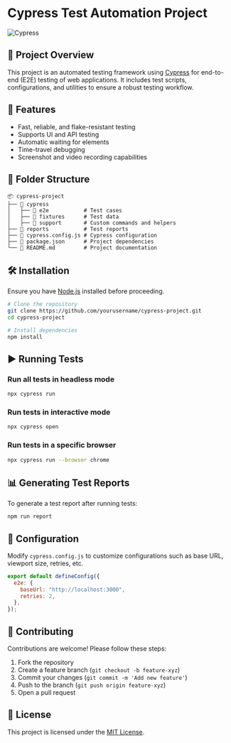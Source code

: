 # Cypress Test Automation Project

![Cypress](https://img.shields.io/badge/Cypress-E2E%20Testing-green?style=flat&logo=cypress)

## 📌 Project Overview
This project is an automated testing framework using [Cypress](https://www.cypress.io/) for end-to-end (E2E) testing of web applications. It includes test scripts, configurations, and utilities to ensure a robust testing workflow.

## 🚀 Features
- Fast, reliable, and flake-resistant testing
- Supports UI and API testing
- Automatic waiting for elements
- Time-travel debugging
- Screenshot and video recording capabilities

## 📂 Folder Structure
```
📦 cypress-project
├── 📂 cypress
│   ├── 📂 e2e           # Test cases
│   ├── 📂 fixtures      # Test data
│   ├── 📂 support       # Custom commands and helpers
├── 📂 reports           # Test reports
├── 📄 cypress.config.js # Cypress configuration
├── 📄 package.json      # Project dependencies
└── 📄 README.md         # Project documentation
```

## 🛠️ Installation
Ensure you have [Node.js](https://nodejs.org/) installed before proceeding.

```sh
# Clone the repository
git clone https://github.com/yourusername/cypress-project.git
cd cypress-project

# Install dependencies
npm install
```

## ▶️ Running Tests

### Run all tests in headless mode
```sh
npx cypress run
```

### Run tests in interactive mode
```sh
npx cypress open
```

### Run tests in a specific browser
```sh
npx cypress run --browser chrome
```

## 📊 Generating Test Reports
To generate a test report after running tests:
```sh
npm run report
```

## 🔧 Configuration
Modify `cypress.config.js` to customize configurations such as base URL, viewport size, retries, etc.
```js
export default defineConfig({
  e2e: {
    baseUrl: "http://localhost:3000",
    retries: 2,
  },
});
```

## 🤝 Contributing
Contributions are welcome! Please follow these steps:
1. Fork the repository
2. Create a feature branch (`git checkout -b feature-xyz`)
3. Commit your changes (`git commit -m 'Add new feature'`)
4. Push to the branch (`git push origin feature-xyz`)
5. Open a pull request

## 📝 License
This project is licensed under the [MIT License](LICENSE).
